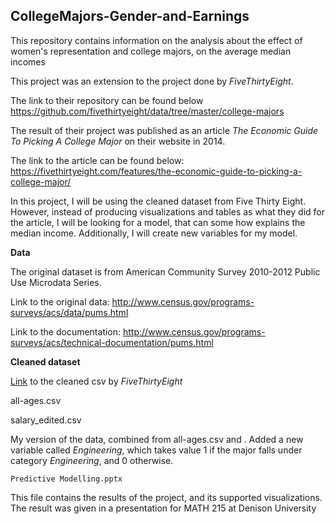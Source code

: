 ## CollegeMajors-Gender-and-Earnings

This repository contains information on the analysis about the effect of women's representation and college majors, on the average median incomes

This project was an extension to the project done by *FiveThirtyEight*. 

The link to their repository can be found below
https://github.com/fivethirtyeight/data/tree/master/college-majors

The result of their project was published as an article *The Economic Guide To Picking A College Major* on their website in 2014. 

The link to the article can be found below:
https://fivethirtyeight.com/features/the-economic-guide-to-picking-a-college-major/

In this project, I will be using the cleaned dataset from Five Thirty Eight. However, instead of producing visualizations and tables as what they did for the article, I will be looking for a model, that can some how explains the median income. Additionally, I will create new variables for my model.

**Data**

The original dataset is from American Community Survey 2010-2012 Public Use Microdata Series.

Link to the original data: http://www.census.gov/programs-surveys/acs/data/pums.html

Link to the documentation: http://www.census.gov/programs-surveys/acs/technical-documentation/pums.html

**Cleaned dataset**

[Link](https://github.com/fivethirtyeight/data/blob/master/college-majors/all-ages.csv) to the cleaned csv by *FiveThirtyEight*

all-ages.csv


salary_edited.csv

My version of the data, combined from all-ages.csv and  . Added a new variable called *Engineering*, which takes value 1 if the major falls under category *Engineering*, and 0 otherwise.

`Predictive Modelling.pptx`

This file contains the results of the project, and its supported visualizations. The result was given in a presentation for MATH 215 at Denison University
